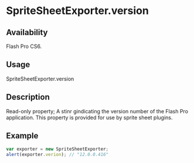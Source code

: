 # SpriteSheetExporter.version

## Availability

Flash Pro CS6.

## Usage

SpriteSheetExporter.version

## Description

Read-only property; A stinr gindicating the version number of the Flash Pro application. This property is provided for use by sprite sheet plugins.

## Example

```javascript
var exporter = new SpriteSheetExporter;
alert(exporter.verion); // "12.0.0.416"
```
